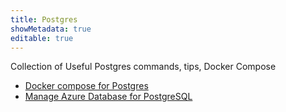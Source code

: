 ```yaml
---
title: Postgres
showMetadata: true
editable: true
---
```


Collection of Useful Postgres commands, tips, Docker Compose
- [Docker compose for Postgres](docker-compose-for-postgres)
- [Manage Azure Database for PostgreSQL](manage-azure-database-for-postgresql)

